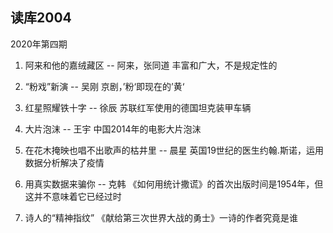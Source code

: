 ## 读库2004
2020年第四期

1. 阿来和他的嘉绒藏区 -- 阿来，张同道
  丰富和广大，不是规定性的

2. “粉戏”新演 -- 吴刚
  京剧，’粉‘即现在的’黄‘

3. 红星照耀铁十字 -- 徐辰
  苏联红军使用的德国坦克装甲车辆

4. 大片泡沫 -- 王宇
  中国2014年的电影大片泡沫

5. 在花木掩映也唱不出歌声的枯井里 -- 晨星
   英国19世纪的医生约翰.斯诺，运用数据分析解决了疫情

6. 用真实数据来骗你 -- 克韩
   《如何用统计撒谎》的首次出版时间是1954年，但这并不意味着它已经过时

7. 诗人的“精神指纹”
   《献给第三次世界大战的勇士》一诗的作者究竟是谁

